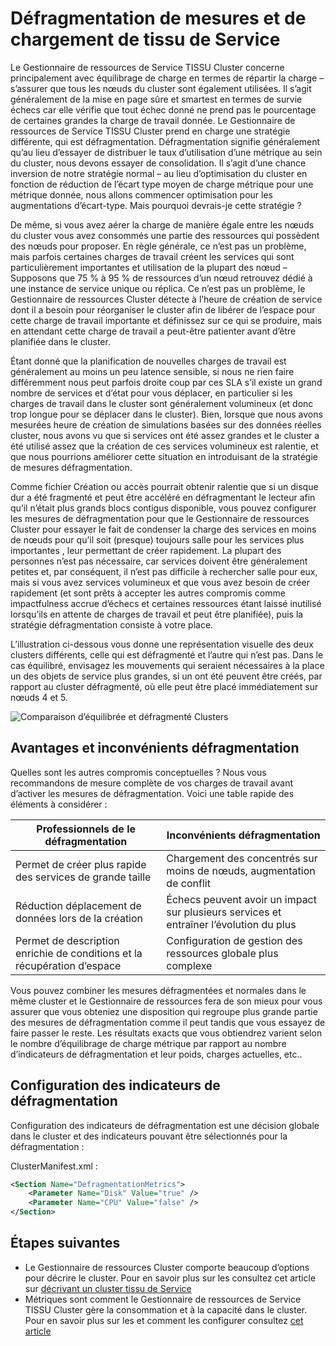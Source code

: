 <properties
   pageTitle="Défragmentation de mesures dans Azure Service TISSU | Microsoft Azure"
   description="Une vue d’ensemble de l’utilisation de défragmentation ou de livraison comme une stratégie pour indicateurs dans tissu de Service"
   services="service-fabric"
   documentationCenter=".net"
   authors="masnider"
   manager="timlt"
   editor=""/>

<tags
   ms.service="Service-Fabric"
   ms.devlang="dotnet"
   ms.topic="article"
   ms.tgt_pltfrm="NA"
   ms.workload="NA"
   ms.date="08/19/2016"
   ms.author="masnider"/>

# <a name="defragmentation-of-metrics-and-load-in-service-fabric"></a>Défragmentation de mesures et de chargement de tissu de Service
Le Gestionnaire de ressources de Service TISSU Cluster concerne principalement avec équilibrage de charge en termes de répartir la charge – s’assurer que tous les nœuds du cluster sont également utilisées. Il s’agit généralement de la mise en page sûre et smartest en termes de survie échecs car elle vérifie que tout échec donné ne prend pas le pourcentage de certaines grandes la charge de travail donnée. Le Gestionnaire de ressources de Service TISSU Cluster prend en charge une stratégie différente, qui est défragmentation. Défragmentation signifie généralement qu’au lieu d’essayer de distribuer le taux d’utilisation d’une métrique au sein du cluster, nous devons essayer de consolidation. Il s’agit d’une chance inversion de notre stratégie normal – au lieu d’optimisation du cluster en fonction de réduction de l’écart type moyen de charge métrique pour une métrique donnée, nous allons commencer optimisation pour les augmentations d’écart-type. Mais pourquoi devrais-je cette stratégie ?

De même, si vous avez aérer la charge de manière égale entre les nœuds du cluster vous avez consommés une partie des ressources qui possèdent des nœuds pour proposer. En règle générale, ce n’est pas un problème, mais parfois certaines charges de travail créent les services qui sont particulièrement importantes et utilisation de la plupart des nœud – Supposons que 75 % à 95 % de ressources d’un nœud retrouvez dédié à une instance de service unique ou réplica. Ce n’est pas un problème, le Gestionnaire de ressources Cluster détecte à l’heure de création de service dont il a besoin pour réorganiser le cluster afin de libérer de l’espace pour cette charge de travail importante et définissez sur ce qui se produire, mais en attendant cette charge de travail a peut-être patienter avant d’être planifiée dans le cluster.

Étant donné que la planification de nouvelles charges de travail est généralement au moins un peu latence sensible, si nous ne rien faire différemment nous peut parfois droite coup par ces SLA s’il existe un grand nombre de services et d’état pour vous déplacer, en particulier si les charges de travail dans le cluster sont généralement volumineux (et donc trop longue pour se déplacer dans le cluster). Bien, lorsque que nous avons mesurées heure de création de simulations basées sur des données réelles cluster, nous avons vu que si services ont été assez grandes et le cluster a été utilisé assez que la création de ces services volumineux est ralentie, et que nous pourrions améliorer cette situation en introduisant de la stratégie de mesures défragmentation.

Comme fichier Création ou accès pourrait obtenir ralentie que si un disque dur a été fragmenté et peut être accéléré en défragmentant le lecteur afin qu’il n’était plus grands blocs contigus disponible, vous pouvez configurer les mesures de défragmentation pour que le Gestionnaire de ressources Cluster pour essayer le fait de condenser la charge des services en moins de nœuds pour qu’il soit (presque) toujours salle pour les services plus importantes , leur permettant de créer rapidement. La plupart des personnes n’est pas nécessaire, car services doivent être généralement petites et, par conséquent, il n’est pas difficile à rechercher salle pour eux, mais si vous avez services volumineux et que vous avez besoin de créer rapidement (et sont prêts à accepter les autres compromis comme impactfulness accrue d’échecs et certaines ressources étant laissé inutilisé lorsqu’ils en attente de charges de travail et peut être planifiée), puis la stratégie défragmentation consiste à votre place.

L’illustration ci-dessous vous donne une représentation visuelle des deux clusters différents, celle qui est défragmenté et l’autre qui n’est pas. Dans le cas équilibré, envisagez les mouvements qui seraient nécessaires à la place un des objets de service plus grandes, si un ont été peuvent être créés, par rapport au cluster défragmenté, où elle peut être placé immédiatement sur nœuds 4 et 5.

![Comparaison d’équilibrée et défragmenté Clusters][Image1]

## <a name="defragmentation-pros-and-cons"></a>Avantages et inconvénients défragmentation
Quelles sont les autres compromis conceptuelles ? Nous vous recommandons de mesure complète de vos charges de travail avant d’activer les mesures de défragmentation. Voici une table rapide des éléments à considérer :

| Professionnels de le défragmentation  | Inconvénients défragmentation |
|----------------------|----------------------|
|Permet de créer plus rapide des services de grande taille | Chargement des concentrés sur moins de nœuds, augmentation de conflit
|Réduction déplacement de données lors de la création    | Échecs peuvent avoir un impact sur plusieurs services et entraîner l’évolution du plus
|Permet de description enrichie de conditions et la récupération d’espace | Configuration de gestion des ressources globale plus complexe

Vous pouvez combiner les mesures défragmentées et normales dans le même cluster et le Gestionnaire de ressources fera de son mieux pour vous assurer que vous obteniez une disposition qui regroupe plus grande partie des mesures de défragmentation comme il peut tandis que vous essayez de faire passer le reste. Les résultats exacts que vous obtiendrez varient selon le nombre d’équilibrage de charge métrique par rapport au nombre d’indicateurs de défragmentation et leur poids, charges actuelles, etc..

## <a name="configuring-defragmentation-metrics"></a>Configuration des indicateurs de défragmentation
Configuration des indicateurs de défragmentation est une décision globale dans le cluster et des indicateurs pouvant être sélectionnés pour la défragmentation :

ClusterManifest.xml :

```xml
<Section Name="DefragmentationMetrics">
    <Parameter Name="Disk" Value="true" />
    <Parameter Name="CPU" Value="false" />
</Section>
```

## <a name="next-steps"></a>Étapes suivantes
- Le Gestionnaire de ressources Cluster comporte beaucoup d’options pour décrire le cluster. Pour en savoir plus sur les consultez cet article sur [décrivant un cluster tissu de Service](service-fabric-cluster-resource-manager-cluster-description.md)
- Métriques sont comment le Gestionnaire de ressources de Service TISSU Cluster gère la consommation et à la capacité dans le cluster. Pour en savoir plus sur les et comment les configurer consultez [cet article](service-fabric-cluster-resource-manager-metrics.md)

[Image1]:./media/service-fabric-cluster-resource-manager-defragmentation-metrics/balancing-defrag-compared.png
